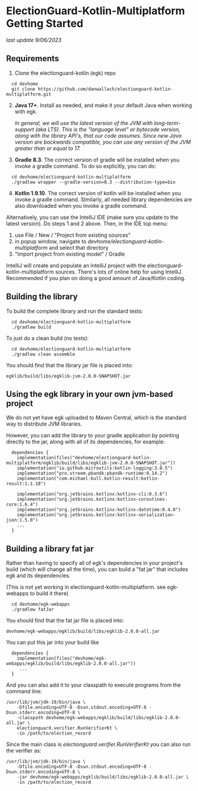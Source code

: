 # ElectionGuard-Kotlin-Multiplatform Getting Started

_last update 9/06/2023_

## Requirements

1. Clone the electionguard-kotlin (egk) repo

```
  cd devhome
  git clone https://github.com/danwallach/electionguard-kotlin-multiplatform.git
```

2. **Java 17+**. Install as needed, and make it your default Java when working with egk.

    _In general, we will use the latest version of the JVM with long-term-support (aka LTS). 
    This is the "language level" or bytecode version, along with the library API's, that our code assumes. 
    Since new Java version are backwards compatible, you can use any version of the JVM greater than or equal to 17._

3. **Gradle 8.3**. The correct version of gradle will be installed when you invoke a gradle command. 
   To do so explicitly, you can do:

```
  cd devhome/electionguard-kotlin-multiplatform
  ./gradlew wrapper --gradle-version=8.3 --distribution-type=bin
```

4. **Kotlin 1.9.10**. The correct version of kotlin will be installed when you invoke a gradle command.
   SImilarly, all needed library dependencies are also downloaded when you invoke a gradle command.

Alternatively, you can use the IntelliJ IDE (make sure you update to the latest version). 
Do steps 1 and 2 above. Then, in the IDE top menu: 
   1. use File / New / "Project from existing sources"
   2. in popup window, navigate to _devhome/electionguard-kotlin-multiplatform_ and select that directory
   3. "Import project from existing model" / Gradle

IntelliJ will create and populate an IntelliJ project with the electionguard-kotlin-multiplatform sources. There's
lots of online help for using IntelliJ. Recommended if you plan on doing a good amount of Java/Kotlin coding.

## Building the library

To build the complete library and run the standard tests:

```
  cd devhome/electionguard-kotlin-multiplatform
  ./gradlew build
```

To just do a clean build (no tests):

```
  cd devhome/electionguard-kotlin-multiplatform
  ./gradlew clean assemble
```

You should find that the library jar file is placed into:

`egklib/build/libs/egklib-jvm-2.0.0-SNAPSHOT.jar
`
## Using the egk library in your own jvm-based project

We do not yet have egk uploaded to Maven Central, which is the standard way to distribute JVM libraries.

However, you can add the library to your gradle application by pointing directly to the jar, along with all
of its dependencies, for example:

```
  dependencies {
    implementation(files("devhome/electionguard-kotlin-multiplatform/egklib/build/libs/egklib-jvm-2.0.0-SNAPSHOT.jar"))
    implementation("io.github.microutils:kotlin-logging:3.0.5")
    implementation("pro.streem.pbandk:pbandk-runtime:0.14.2")
    implementation("com.michael-bull.kotlin-result:kotlin-result:1.1.18")
    
    implementation("org.jetbrains.kotlinx:kotlinx-cli:0.3.6")
    implementation("org.jetbrains.kotlinx:kotlinx-coroutines-core:1.6.4")
    implementation("org.jetbrains.kotlinx:kotlinx-datetime:0.4.0")
    implementation("org.jetbrains.kotlinx:kotlinx-serialization-json:1.5.0")
    ...
  }
```

## Building a library fat jar

Rather than having to specify all of egk's dependencies in your project's build (which will change all the time), 
you can build a "fat jar" that includes egk and its dependencies.

(This is not yet working in electionguard-kotlin-multiplatform. see egk-webapps to build it there)

```
  cd devhome/egk-webapps
  ./gradlew fatJar
```

You should find that the fat jar file is placed into:

`devhome/egk-webapps/egklib/build/libs/egklib-2.0.0-all.jar
`

You can put this jar into your build like

```
  dependencies {
    implementation(files("devhome/egk-webapps/egklib/build/libs/egklib-2.0.0-all.jar"))
     ...
  }
```

And you can also add it to your classpath to execute programs from the command line:

```
/usr/lib/jvm/jdk-19/bin/java \
    -Dfile.encoding=UTF-8 -Dsun.stdout.encoding=UTF-8 -Dsun.stderr.encoding=UTF-8 \
    -classpath devhome/egk-webapps/egklib/build/libs/egklib-2.0.0-all.jar \
    electionguard.verifier.RunVerifierKt \
    -in /path/to/election_record
```

Since the main class is _electionguard.verifier.RunVerifierKt_ you can also run the verifier as:

```
/usr/lib/jvm/jdk-19/bin/java \
    -Dfile.encoding=UTF-8 -Dsun.stdout.encoding=UTF-8 -Dsun.stderr.encoding=UTF-8 \
    -jar devhome/egk-webapps/egklib/build/libs/egklib-2.0.0-all.jar \
    -in /path/to/election_record
```
